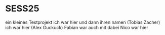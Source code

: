 # SESS25
ein kleines Testprojekt
ich war hier und dann ihren namen (Tobias Zacher)
ich war hier (Alex Guckuck)
Fabian war auch mit dabei
Nico war hier

